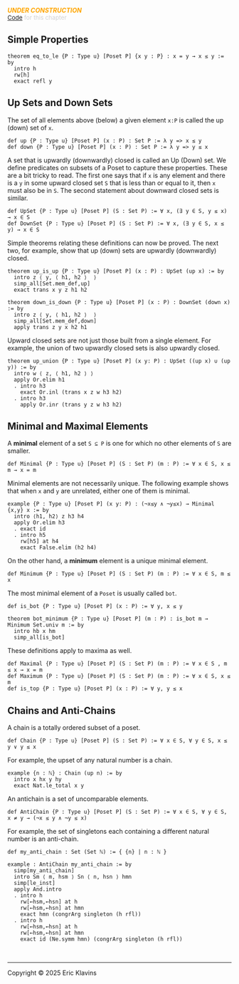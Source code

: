 
<div style='display:none'>
--  Copyright (C) 2025  Eric Klavins
--
--  This program is free software: you can redistribute it and/or modify
--  it under the terms of the GNU General Public License as published by
--  the Free Software Foundation, either version 3 of the License, or
--  (at your option) any later version.   
</div>

<span style='color: orange'>***UNDER CONSTRUCTION***</span><br>
<span style='color: lightgray; font-size: 10pt'><a href='https://github.com/klavins/LeanBook/blob/main/main/../LeanBook/Chapters/Ordering/Properties.lean'>Code</a> for this chapter</span>
 ## Simple Properties 
```lean
theorem eq_to_le {P : Type u} [Poset P] {x y : P} : x = y → x ≤ y := by
  intro h
  rw[h]
  exact refl y
```
 ## Up Sets and Down Sets

The set of all elements above (below) a given element `x:P` is called the up (down) set of `x`. 
```lean
def up {P : Type u} [Poset P] (x : P) : Set P := λ y => x ≤ y
def down {P : Type u} [Poset P] (x : P) : Set P := λ y => y ≤ x
```
 A set that is upwardly (downwardly) closed is called an Up (Down) set. We define predicates on subsets of a Poset to capture these properties. These are a bit tricky to read. The first one says that if `x` is any element and there is a `y` in some upward closed set `S` that is less than or equal to it, then `x` must also be in `S`. The second statement about downward closed sets is similar.  
```lean
def UpSet {P : Type u} [Poset P] (S : Set P) := ∀ x, (∃ y ∈ S, y ≤ x) → x ∈ S
def DownSet {P : Type u} [Poset P] (S : Set P) := ∀ x, (∃ y ∈ S, x ≤ y) → x ∈ S
```
 Simple theorems relating these definitions can now be proved. The next two, for example, show that up (down) sets are upwardly (downwardly) closed. 
```lean
theorem up_is_up {P : Type u} [Poset P] (x : P) : UpSet (up x) := by
  intro z ⟨ y, ⟨ h1, h2 ⟩  ⟩
  simp_all[Set.mem_def,up]
  exact trans x y z h1 h2

theorem down_is_down {P : Type u} [Poset P] (x : P) : DownSet (down x) := by
  intro z ⟨ y, ⟨ h1, h2 ⟩  ⟩
  simp_all[Set.mem_def,down]
  apply trans z y x h2 h1
```
 Upward closed sets are not just those built from a single element. For example, the union of two upwardly closed sets is also upwardly closed. 
```lean
theorem up_union {P : Type u} [Poset P] (x y: P) : UpSet ((up x) ∪ (up y)) := by
  intro w ⟨ z, ⟨ h1, h2 ⟩ ⟩
  apply Or.elim h1
  . intro h3
    exact Or.inl (trans x z w h3 h2)
  . intro h3
    apply Or.inr (trans y z w h3 h2)
```
 ## Minimal and Maximal Elements

A **minimal** element of a set `S ⊆ P` is one for which no other elements of `S` are smaller. 
```lean
def Minimal {P : Type u} [Poset P] (S : Set P) (m : P) := ∀ x ∈ S, x ≤ m → x = m
```
 Minimal elements are not necessarily unique. The following example shows that when `x` and `y` are unrelated, either one of them is minimal. 
```lean
example {P : Type u} [Poset P] (x y: P) : (¬x≤y ∧ ¬y≤x) → Minimal {x,y} x := by
  intro ⟨h1, h2⟩ z h3 h4
  apply Or.elim h3
  . exact id
  . intro h5
    rw[h5] at h4
    exact False.elim (h2 h4)
```
 On the other hand, a **minimum** element is a unique minimal element. 
```lean
def Minimum {P : Type u} [Poset P] (S : Set P) (m : P) := ∀ x ∈ S, m ≤ x
```
 The most minimal element of a `Poset` is usually called `bot`. 
```lean
def is_bot {P : Type u} [Poset P] (x : P) := ∀ y, x ≤ y

theorem bot_minimum {P : Type u} [Poset P] (m : P) : is_bot m → Minimum Set.univ m := by
  intro hb x hm
  simp_all[is_bot]
```
 These definitions apply to maxima as well. 
```lean
def Maximal {P : Type u} [Poset P] (S : Set P) (m : P) := ∀ x ∈ S , m ≤ x → x = m
def Maximum {P : Type u} [Poset P] (S : Set P) (m : P) := ∀ x ∈ S, x ≤ m
def is_top {P : Type u} [Poset P] (x : P) := ∀ y, y ≤ x
```
 ## Chains and Anti-Chains

A chain is a totally ordered subset of a poset. 
```lean
def Chain {P : Type u} [Poset P] (S : Set P) := ∀ x ∈ S, ∀ y ∈ S, x ≤ y ∨ y ≤ x
```
 For example, the upset of any natural number is a chain. 
```lean
example {n : ℕ} : Chain (up n) := by
  intro x hx y hy
  exact Nat.le_total x y
```
 An antichain is a set of uncomparable elements. 
```lean
def AntiChain {P : Type u} [Poset P] (S : Set P) := ∀ x ∈ S, ∀ y ∈ S, x ≠ y → (¬x ≤ y ∧ ¬y ≤ x)
```
 For example, the set of singletons each containing a different natural number is an anti-chain. 
```lean
def my_anti_chain : Set (Set ℕ) := { {n} | n : ℕ }

example : AntiChain my_anti_chain := by
  simp[my_anti_chain]
  intro Sm ⟨ m, hsm ⟩ Sn ⟨ n, hsn ⟩ hmn
  simp[le_inst]
  apply And.intro
  . intro h
    rw[←hsm,←hsn] at h
    rw[←hsm,←hsn] at hmn
    exact hmn (congrArg singleton (h rfl))
  . intro h
    rw[←hsm,←hsn] at h
    rw[←hsm,←hsn] at hmn
    exact id (Ne.symm hmn) (congrArg singleton (h rfl))
```

<div style='height=50px'>&nbsp;</div><hr>
Copyright © 2025 Eric Klavins
